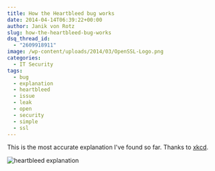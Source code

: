 ```yaml
---
title: How the Heartbleed bug works
date: 2014-04-14T06:39:22+00:00
author: Janik von Rotz
slug: how-the-heartbleed-bug-works
dsq_thread_id:
  - "2609918911"
image: /wp-content/uploads/2014/03/OpenSSL-Logo.png
categories:
  - IT Security
tags:
  - bug
  - explanation
  - heartbleed
  - issue
  - leak
  - open
  - security
  - simple
  - ssl
---
```

This is the most accurate explanation I've found so far. Thanks to [xkcd](http://xkcd.com/).
<!--more-->
![heartbleed explanation](/wp-content/uploads/2014/04/heartbleed_explanation.png)